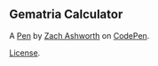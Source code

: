 Gematria Calculator 
--------------------


A [Pen](https://codepen.io/ashworth-zach/pen/mdxBgRa) by [Zach Ashworth](https://codepen.io/ashworth-zach) on [CodePen](https://codepen.io).

[License](https://codepen.io/license/pen/mdxBgRa).